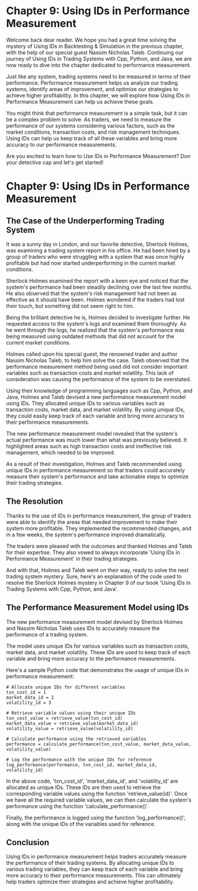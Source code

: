 # Chapter 9: Using IDs in Performance Measurement

Welcome back dear reader. We hope you had a great time solving the mystery of Using IDs in Backtesting & Simulation in the previous chapter, with the help of our special guest Nassim Nicholas Taleb. Continuing our journey of Using IDs in Trading Systems with Cpp, Python, and Java, we are now ready to dive into the chapter dedicated to performance measurement.

Just like any system, trading systems need to be measured in terms of their performance. Performance measurement helps us analyze our trading systems, identify areas of improvement, and optimize our strategies to achieve higher profitability. In this chapter, we will explore how Using IDs in Performance Measurement can help us achieve these goals.

You might think that performance measurement is a simple task, but it can be a complex problem to solve. As traders, we need to measure the performance of our systems considering various factors, such as the market conditions, transaction costs, and risk management techniques. Using IDs can help us keep track of all these variables and bring more accuracy to our performance measurements.

Are you excited to learn how to Use IDs in Performance Measurement? Don your detective cap and let's get started!
# Chapter 9: Using IDs in Performance Measurement

## The Case of the Underperforming Trading System

It was a sunny day in London, and our favorite detective, Sherlock Holmes, was examining a trading system report in his office. He had been hired by a group of traders who were struggling with a system that was once highly profitable but had now started underperforming in the current market conditions.

Sherlock Holmes examined the report with a keen eye and noticed that the system's performance had been steadily declining over the last few months. He also observed that the system's risk management had not been as effective as it should have been. Holmes wondered if the traders had lost their touch, but something did not seem right to him.

Being the brilliant detective he is, Holmes decided to investigate further. He requested access to the system's logs and examined them thoroughly. As he went through the logs, he realized that the system's performance was being measured using outdated methods that did not account for the current market conditions.

Holmes called upon his special guest, the renowned trader and author Nassim Nicholas Taleb, to help him solve the case. Taleb observed that the performance measurement method being used did not consider important variables such as transaction costs and market volatility. This lack of consideration was causing the performance of the system to be overstated.

Using their knowledge of programming languages such as Cpp, Python, and Java, Holmes and Taleb devised a new performance measurement model using IDs. They allocated unique IDs to various variables such as transaction costs, market data, and market volatility. By using unique IDs, they could easily keep track of each variable and bring more accuracy to their performance measurements.

The new performance measurement model revealed that the system's actual performance was much lower than what was previously believed. It highlighted areas such as high transaction costs and ineffective risk management, which needed to be improved.

As a result of their investigation, Holmes and Taleb recommended using unique IDs in performance measurement so that traders could accurately measure their system's performance and take actionable steps to optimize their trading strategies.

## The Resolution

Thanks to the use of IDs in performance measurement, the group of traders were able to identify the areas that needed improvement to make their system more profitable. They implemented the recommended changes, and in a few weeks, the system's performance improved dramatically.

The traders were pleased with the outcomes and thanked Holmes and Taleb for their expertise. They also vowed to always incorporate 'Using IDs in Performance Measurement' in their trading strategies.

And with that, Holmes and Taleb went on their way, ready to solve the next trading system mystery.
Sure, here's an explanation of the code used to resolve the Sherlock Holmes mystery in Chapter 9 of our book 'Using IDs in Trading Systems with Cpp, Python, and Java'.

## The Performance Measurement Model using IDs

The new performance measurement model devised by Sherlock Holmes and Nassim Nicholas Taleb uses IDs to accurately measure the performance of a trading system. 

The model uses unique IDs for various variables such as transaction costs, market data, and market volatility. These IDs are used to keep track of each variable and bring more accuracy to the performance measurements.

Here's a sample Python code that demonstrates the usage of unique IDs in performance measurement:

```
# Allocate unique IDs for different variables
txn_cost_id = 1
market_data_id = 2
volatility_id = 3

# Retrieve variable values using their unique IDs
txn_cost_value = retrieve_value(txn_cost_id)
market_data_value = retrieve_value(market_data_id)
volatility_value = retrieve_value(volatility_id)

# Calculate performance using the retrieved variables
performance = calculate_performance(txn_cost_value, market_data_value, volatility_value)

# Log the performance with the unique IDs for reference
log_performance(performance, txn_cost_id, market_data_id, volatility_id)
```

In the above code, 'txn_cost_id', 'market_data_id', and 'volatility_id' are allocated as unique IDs. These IDs are then used to retrieve the corresponding variable values using the function 'retrieve_value(id)'. Once we have all the required variable values, we can then calculate the system's performance using the function 'calculate_performance()'.

Finally, the performance is logged using the function 'log_performance()', along with the unique IDs of the variables used for reference.

## Conclusion

Using IDs in performance measurement helps traders accurately measure the performance of their trading systems. By allocating unique IDs to various trading variables, they can keep track of each variable and bring more accuracy to their performance measurements. This can ultimately help traders optimize their strategies and achieve higher profitability.